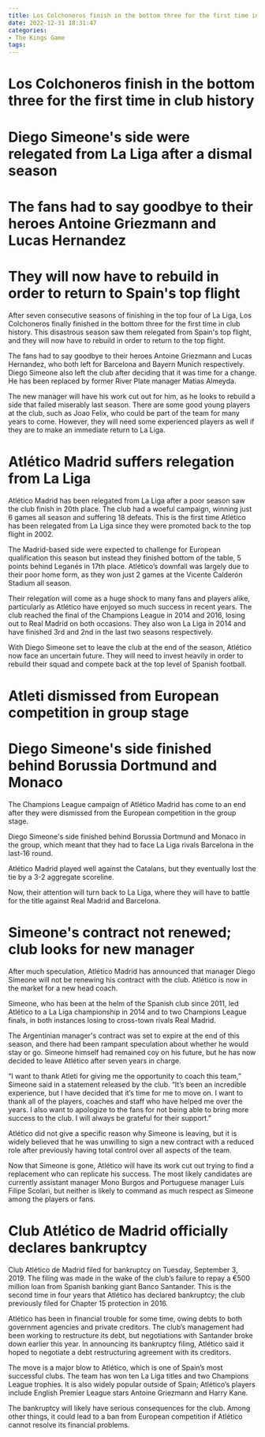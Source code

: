 ```yaml
---
title: Los Colchoneros finish in the bottom three for the first time in club history
date: 2022-12-31 18:31:47
categories:
- The Kings Game
tags:
---
```



#  Los Colchoneros finish in the bottom three for the first time in club history

# Diego Simeone's side were relegated from La Liga after a dismal season

# The fans had to say goodbye to their heroes Antoine Griezmann and Lucas Hernandez

# They will now have to rebuild in order to return to Spain's top flight

After seven consecutive seasons of finishing in the top four of La Liga, Los Colchoneros finally finished in the bottom three for the first time in club history. This disastrous season saw them relegated from Spain's top flight, and they will now have to rebuild in order to return to the top flight.

The fans had to say goodbye to their heroes Antoine Griezmann and Lucas Hernandez, who both left for Barcelona and Bayern Munich respectively. Diego Simeone also left the club after deciding that it was time for a change. He has been replaced by former River Plate manager Matias Almeyda.

The new manager will have his work cut out for him, as he looks to rebuild a side that failed miserably last season. There are some good young players at the club, such as Joao Felix, who could be part of the team for many years to come. However, they will need some experienced players as well if they are to make an immediate return to La Liga.

#  Atlético Madrid suffers relegation from La Liga

Atlético Madrid has been relegated from La Liga after a poor season saw the club finish in 20th place. The club had a woeful campaign, winning just 6 games all season and suffering 18 defeats. This is the first time Atlético has been relegated from La Liga since they were promoted back to the top flight in 2002.

The Madrid-based side were expected to challenge for European qualification this season but instead they finished bottom of the table, 5 points behind Leganés in 17th place. Atlético’s downfall was largely due to their poor home form, as they won just 2 games at the Vicente Calderón Stadium all season.

Their relegation will come as a huge shock to many fans and players alike, particularly as Atlético have enjoyed so much success in recent years. The club reached the final of the Champions League in 2014 and 2016, losing out to Real Madrid on both occasions. They also won La Liga in 2014 and have finished 3rd and 2nd in the last two seasons respectively.

With Diego Simeone set to leave the club at the end of the season, Atlético now face an uncertain future. They will need to invest heavily in order to rebuild their squad and compete back at the top level of Spanish football.

#  Atleti dismissed from European competition in group stage

# Diego Simeone's side finished behind Borussia Dortmund and Monaco

The Champions League campaign of Atlético Madrid has come to an end after they were dismissed from the European competition in the group stage.

Diego Simeone's side finished behind Borussia Dortmund and Monaco in the group, which meant that they had to face La Liga rivals Barcelona in the last-16 round.

Atlético Madrid played well against the Catalans, but they eventually lost the tie by a 3-2 aggregate scoreline.

Now, their attention will turn back to La Liga, where they will have to battle for the title against Real Madrid and Barcelona.

#  Simeone's contract not renewed; club looks for new manager

After much speculation, Atlético Madrid has announced that manager Diego Simeone will not be renewing his contract with the club. Atlético is now in the market for a new head coach.

Simeone, who has been at the helm of the Spanish club since 2011, led Atlético to a La Liga championship in 2014 and to two Champions League finals, in both instances losing to cross-town rivals Real Madrid.

The Argentinian manager's contract was set to expire at the end of this season, and there had been rampant speculation about whether he would stay or go. Simeone himself had remained coy on his future, but he has now decided to leave Atlético after seven years in charge.

“I want to thank Atleti for giving me the opportunity to coach this team,” Simeone said in a statement released by the club. “It’s been an incredible experience, but I have decided that it’s time for me to move on. I want to thank all of the players, coaches and staff who have helped me over the years. I also want to apologize to the fans for not being able to bring more success to the club. I will always be grateful for their support.”

Atlético did not give a specific reason why Simeone is leaving, but it is widely believed that he was unwilling to sign a new contract with a reduced role after previously having total control over all aspects of the team.

Now that Simeone is gone, Atlético will have its work cut out trying to find a replacement who can replicate his success. The most likely candidates are currently assistant manager Mono Burgos and Portuguese manager Luís Filipe Scolari, but neither is likely to command as much respect as Simeone among the players or fans.

#  Club Atlético de Madrid officially declares bankruptcy

Club Atlético de Madrid filed for bankruptcy on Tuesday, September 3, 2019. The filing was made in the wake of the club’s failure to repay a €500 million loan from Spanish banking giant Banco Santander. This is the second time in four years that Atlético has declared bankruptcy; the club previously filed for Chapter 15 protection in 2016.

 Atlético has been in financial trouble for some time, owing debts to both government agencies and private creditors. The club’s management had been working to restructure its debt, but negotiations with Santander broke down earlier this year. In announcing its bankruptcy filing, Atlético said it hoped to negotiate a debt restructuring agreement with its creditors.

The move is a major blow to Atlético, which is one of Spain’s most successful clubs. The team has won ten La Liga titles and two Champions League trophies. It is also widely popular outside of Spain; Atlético’s players include English Premier League stars Antoine Griezmann and Harry Kane.

The bankruptcy will likely have serious consequences for the club. Among other things, it could lead to a ban from European competition if Atlético cannot resolve its financial problems.